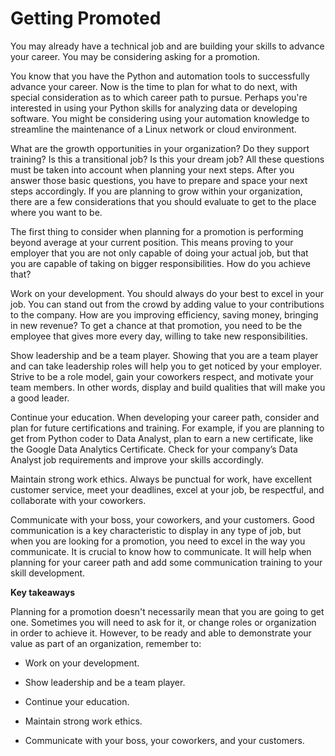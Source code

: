 # Getting Promoted

You may already have a technical job and are building your skills to advance your career. You may be considering asking for a promotion.

You know that you have the Python and automation tools to successfully advance your career. Now is the time to plan for what to do next, with special consideration as to which career path to pursue. Perhaps you're interested in using your Python skills for analyzing data or developing software. You might be considering using your automation knowledge to streamline the maintenance of a Linux network or cloud environment. 

What are the growth opportunities in your organization? Do they support training? Is this a transitional job? Is this your dream job? All these questions must be taken into account when planning your next steps. After you answer those basic questions, you have to prepare and space your next steps accordingly. If you are planning to grow within your organization, there are a few considerations that you should evaluate to get to the place where you want to be.

The first thing to consider when planning for a promotion is performing beyond average at your current position. This means proving to your employer that you are not only capable of doing your actual job, but that you are capable of taking on bigger responsibilities. How do you achieve that?

Work on your development. You should always do your best to excel in your job. You can stand out from the crowd by adding value to your contributions to the company. How are you improving efficiency, saving money, bringing in new revenue? To get a chance at that promotion, you need to be the employee that gives more every day, willing to take new responsibilities.

Show leadership and be a team player. Showing that you are a team player and can take leadership roles will help you to get noticed by your employer. Strive to be a role model, gain your coworkers respect, and motivate your team members. In other words, display and build qualities that will make you a good leader.

Continue your education. When developing your career path, consider and plan for future certifications and training. For example, if you are planning to get from Python coder to Data Analyst, plan to earn a new certificate, like the Google Data Analytics Certificate. Check for your company’s Data Analyst job requirements and improve your skills accordingly. 

Maintain strong work ethics. Always be punctual for work, have excellent customer service, meet your deadlines, excel at your job, be respectful, and collaborate with your coworkers.

Communicate with your boss, your coworkers, and your customers. Good communication is a key characteristic to display in any type of job, but when you are looking for a promotion, you need to excel in the way you communicate. It is crucial to know how to communicate. It will help when planning for your career path and add some communication training to your skill development.

**Key takeaways**

Planning for a promotion doesn't necessarily mean that you are going to get one. Sometimes you will need to ask for it, or change roles or organization in order to achieve it. However, to be ready and able to demonstrate your value as part of an organization, remember to:

- Work on your development.

- Show leadership and be a team player.

- Continue your education.

- Maintain strong work ethics.

- Communicate with your boss, your coworkers, and your customers.
